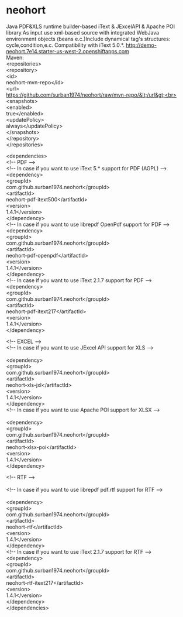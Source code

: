 neohort
=======

Java PDF&amp;XLS runtime builder-based iText &amp; JExcelAPI &amp; Apache POI library.As input use xml-based source with integrated WebJava environment objects (beans e.c.)Include dynamical tag's structures: cycle,condition,e.c. Compatibility with iText 5.0.*. http://demo-neohort.7e14.starter-us-west-2.openshiftapps.com
<br>
Maven:<br>
&lt;repositories&gt;<br>
	&lt;repository&gt;<br>
		&lt;id&gt;<br>neohort-mvn-repo&lt;/id&gt;<br>
		&lt;url&gt;<br>https://github.com/surban1974/neohort/raw/mvn-repo/&lt;/url&gt;<br>
		&lt;snapshots&gt;<br>
			&lt;enabled&gt;<br>true&lt;/enabled&gt;<br>
			&lt;updatePolicy&gt;<br>always&lt;/updatePolicy&gt;<br>
		&lt;/snapshots&gt;<br>
	&lt;/repository&gt;<br>
&lt;/repositories&gt;<br> 

&lt;dependencies&gt;<br> 
&lt;!-- PDF --&gt;<br>
&lt;!-- In case if you want to use iText 5.* support for PDF (AGPL) --&gt;<br>
	&lt;dependency&gt;<br>
		&lt;groupId&gt;<br>com.github.surban1974.neohort&lt;/groupId&gt;<br>
		&lt;artifactId&gt;<br>neohort-pdf-itext500&lt;/artifactId&gt;<br>
		&lt;version&gt;<br>1.4.1&lt;/version&gt;<br>
	&lt;/dependency&gt;<br>
&lt;!-- In case if you want to use librepdf OpenPdf support for PDF --&gt;<br>
	&lt;dependency&gt;<br>
		&lt;groupId&gt;<br>com.github.surban1974.neohort&lt;/groupId&gt;<br>
		&lt;artifactId&gt;<br>neohort-pdf-openpdf&lt;/artifactId&gt;<br>
		&lt;version&gt;<br>1.4.1&lt;/version&gt;<br>
	&lt;/dependency&gt;<br>
&lt;!-- In case if you want to use iText 2.1.7 support for PDF --&gt;<br>
	&lt;dependency&gt;<br>
		&lt;groupId&gt;<br>com.github.surban1974.neohort&lt;/groupId&gt;<br>
		&lt;artifactId&gt;<br>neohort-pdf-itext217&lt;/artifactId&gt;<br>
		&lt;version&gt;<br>1.4.1&lt;/version&gt;<br>
	&lt;/dependency&gt;<br>

&lt;!-- EXCEL --&gt;<br>
&lt;!-- In case if you want to use JExcel API support for XLS --&gt;<br>	
	&lt;dependency&gt;<br>
		&lt;groupId&gt;<br>com.github.surban1974.neohort&lt;/groupId&gt;<br>
		&lt;artifactId&gt;<br>neohort-xls-jxl&lt;/artifactId&gt;<br>
		&lt;version&gt;<br>1.4.1&lt;/version&gt;<br>
	&lt;/dependency&gt;<br>
&lt;!-- In case if you want to use Apache POI support for XLSX --&gt;<br>	
	&lt;dependency&gt;<br>
		&lt;groupId&gt;<br>com.github.surban1974.neohort&lt;/groupId&gt;<br>
		&lt;artifactId&gt;<br>neohort-xlsx-poi&lt;/artifactId&gt;<br>
		&lt;version&gt;<br>1.4.1&lt;/version&gt;<br>
	&lt;/dependency&gt;<br>
	
&lt;!-- RTF --&gt;<br>	
&lt;!-- In case if you want to use librepdf pdf.rtf support for RTF --&gt;<br>	
	&lt;dependency&gt;<br>
		&lt;groupId&gt;<br>com.github.surban1974.neohort&lt;/groupId&gt;<br>
		&lt;artifactId&gt;<br>neohort-rtf&lt;/artifactId&gt;<br>
		&lt;version&gt;<br>1.4.1&lt;/version&gt;<br>
	&lt;/dependency&gt;<br>
&lt;!-- In case if you want to use iText 2.1.7 support for RTF --&gt;<br>
	&lt;dependency&gt;<br>
		&lt;groupId&gt;<br>com.github.surban1974.neohort&lt;/groupId&gt;<br>
		&lt;artifactId&gt;<br>neohort-rtf-itext217&lt;/artifactId&gt;<br>
		&lt;version&gt;<br>1.4.1&lt;/version&gt;<br>
	&lt;/dependency&gt;<br>	
&lt;/dependencies&gt;
